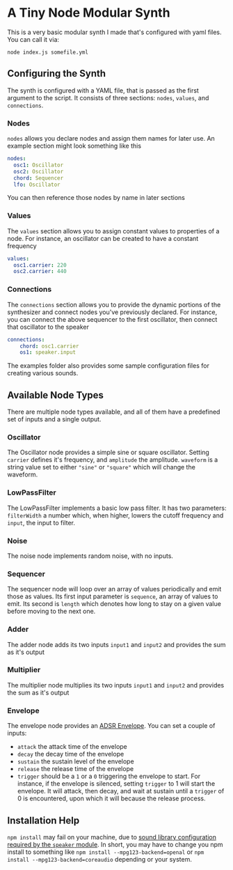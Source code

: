 # A Tiny Node Modular Synth
This is a very basic modular synth I made that's configured with yaml files. You can call it via:
```
node index.js somefile.yml
```


## Configuring the Synth
The synth is configured with a YAML file, that is passed as the first argument to the script.
It consists of three sections: `nodes`, `values`, and `connections`.

### Nodes
`nodes` allows you declare nodes and assign them names for later use.
An example section might look something like this
```yaml
nodes:
  osc1: Oscillator
  osc2: Oscillator
  chord: Sequencer
  lfo: Oscillator
```
You can then reference those nodes by name in later sections

### Values
The `values` section allows you to assign constant values to properties of a node.
For instance, an oscillator can be created to have a constant frequency
```yaml
values:
  osc1.carrier: 220
  osc2.carrier: 440
```

### Connections
The `connections` section allows you to provide the dynamic portions of the synthesizer and connect nodes you've previously declared.
For instance, you can connect the above sequencer to the first oscillator, then connect that oscillator to the speaker
```yaml
connections:
    chord: osc1.carrier
    os1: speaker.input
```

The examples folder also provides some sample configuration files for creating various sounds.

## Available Node Types
There are multiple node types available, and all of them have a predefined set of inputs and a single output.

### Oscillator
The Oscillator node provides a simple sine or square oscillator. Setting `carrier` defines it's frequency, and `amplitude` the amplitude.
`waveform` is a string value set to either `"sine"` or `"square"` which will change the waveform.

### LowPassFilter
The LowPassFilter implements a basic low pass filter. It has two parameters: `filterWidth` a number which, when higher, lowers the cutoff frequency and `input`, the input to filter.

### Noise
The noise node implements random noise, with no inputs.

### Sequencer
The sequencer node will loop over an array of values periodically and emit those as values.
Its first input parameter is `sequence`, an array of values to emit.
Its second is `length` which denotes how long to stay on a given value before moving to the next one.

### Adder
The adder node adds its two inputs `input1` and `input2` and provides the sum as it's output

### Multiplier
The multiplier node multiplies its two inputs `input1` and `input2` and provides the sum as it's output

### Envelope
The envelope node provides an [ADSR Envelope](https://en.wikipedia.org/wiki/Synthesizer). You can set a couple of inputs:
- `attack` the attack time of the envelope
- `decay` the decay time of the envelope
- `sustain` the sustain level of the envelope
- `release` the release time of the envelope
- `trigger` should be a `1` or a `0` triggering the envelope to start. For instance, if the envelope is silenced,
   setting `trigger` to 1 will start the envelope. It will attack, then decay, and wait at sustain until a `trigger` of
  0 is encountered, upon which it will because the release process.

## Installation Help
`npm install` may fail on your machine, due to [sound library configuration required by the `speaker` module](https://github.com/TooTallNate/node-speaker#audio-backend-selection).
In short, you may have to change you npm install to something like `npm install --mpg123-backend=openal` or `npm install --mpg123-backend=coreaudio` depending or your system.
